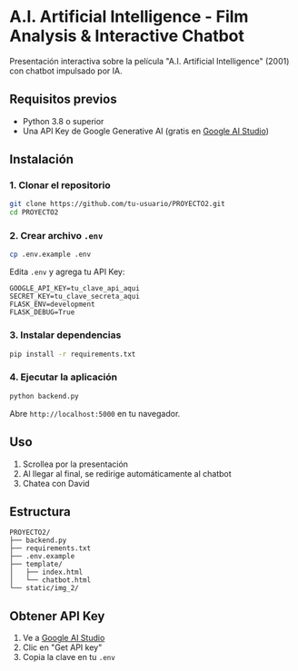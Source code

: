 # A.I. Artificial Intelligence - Film Analysis & Interactive Chatbot

Presentación interactiva sobre la película "A.I. Artificial Intelligence" (2001) con chatbot impulsado por IA.

## Requisitos previos

- Python 3.8 o superior
- Una API Key de Google Generative AI (gratis en [Google AI Studio](https://aistudio.google.com/apikey))

## Instalación

### 1. Clonar el repositorio

```bash
git clone https://github.com/tu-usuario/PROYECTO2.git
cd PROYECTO2
```

### 2. Crear archivo `.env`

```bash
cp .env.example .env
```

Edita `.env` y agrega tu API Key:

```
GOOGLE_API_KEY=tu_clave_api_aqui
SECRET_KEY=tu_clave_secreta_aqui
FLASK_ENV=development
FLASK_DEBUG=True
```

### 3. Instalar dependencias

```bash
pip install -r requirements.txt
```

### 4. Ejecutar la aplicación

```bash
python backend.py
```

Abre `http://localhost:5000` en tu navegador.

## Uso

1. Scrollea por la presentación
2. Al llegar al final, se redirige automáticamente al chatbot
3. Chatea con David

## Estructura

```
PROYECTO2/
├── backend.py
├── requirements.txt
├── .env.example
├── template/
│   ├── index.html
│   └── chatbot.html
└── static/img_2/
```

## Obtener API Key

1. Ve a [Google AI Studio](https://aistudio.google.com/apikey)
2. Clic en "Get API key"
3. Copia la clave en tu `.env`